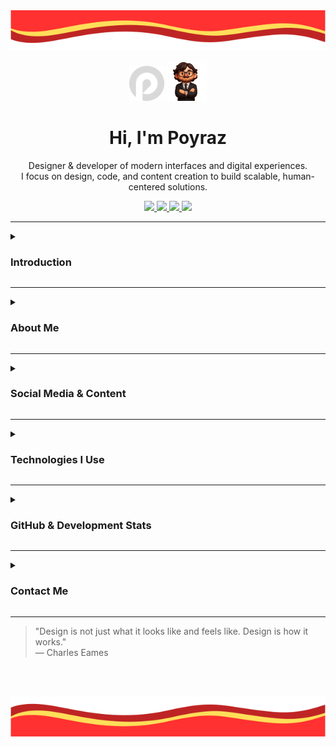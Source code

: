 <img src="https://raw.githubusercontent.com/poyrazavsever/poyrazavsever/refs/heads/main/ust2.png" width="100%" height="64"/>

<p align="center">
  <img src="./logo.png" alt="Logo" width="56" height="56" />
  <img src="./avatar.png" alt="Avatar" width="64" height="64" />
</p>

<h1 align="center">Hi, I'm Poyraz</h1>

<p align="center">
Designer & developer of modern interfaces and digital experiences.<br/>
I focus on design, code, and content creation to build scalable, human-centered solutions.
</p>

<p align="center">
  <a href="https://ui.poyrazavsever.com">
    <img src="https://img.shields.io/badge/UI--Kit-white?style=for-the-badge" height="28" />
  </a>
  <a href="https://status.poyrazavsever.com">
    <img src="https://img.shields.io/badge/Status-white?style=for-the-badge" height="28" />
  </a>
  <a href="https://freelance.poyrazavsever.com">
    <img src="https://img.shields.io/badge/Freelance-white?style=for-the-badge" height="28" />
  </a>
  <a href="./README-TR.md">
    <img src="https://img.shields.io/badge/View%20in%20Turkish-white?style=for-the-badge" height="28" />
  </a>
</p>

---

<details close>
<summary><h3>Introduction</h3></summary>

<p align="left">
I'm a multidisciplinary developer and designer specializing in full-stack development and UI/UX strategy.<br/>
My work combines design systems, performance optimization, and seamless user experiences — from idea to production.<br/>
I believe that great interfaces are built on both aesthetic sensitivity and technical precision.
</p>

</details>

---

<details close>
<summary><h3>About Me</h3></summary>

Hi, I'm **Poyraz Avsever** — a designer, developer, and content creator based in Türkiye.  
Since childhood, I've been fascinated by how digital experiences shape the world.  
That curiosity evolved into a career where I design, develop, and deliver scalable interfaces, interactive systems, and modern SaaS platforms.

My primary focus areas include:
- **UI/UX Design** – creating human-centered, consistent, and aesthetic interfaces  
- **Frontend Engineering** – building interactive and optimized web apps using Next.js & Tailwind CSS  
- **Backend Development** – designing scalable APIs with NestJS, Supabase, and PostgreSQL  
- **Content Creation** – producing educational and creative tech content for YouTube, Medium, and Instagram  

</details>

---

<details close>
<summary><h3>Social Media & Content</h3></summary>

**Professional**  
<a href="https://www.linkedin.com/in/poyrazavsever/" target="_blank">
<img src="https://img.shields.io/badge/LinkedIn-0077B5?style=for-the-badge&logo=linkedin&logoColor=white" height="24" />
</a>
<a href="https://www.behance.net/poyrazavsever" target="_blank">
<img src="https://img.shields.io/badge/Behance-1769ff?style=for-the-badge&logo=behance&logoColor=white" height="24" />
</a>
<a href="https://www.poyrazavsever.com/" target="_blank">
<img src="https://img.shields.io/badge/Website-0f9d58?style=for-the-badge&logo=google-chrome&logoColor=white" height="24" />
</a>

**Content & Blog**  
<a href="https://medium.com/@poyrazavsever" target="_blank">
<img src="https://img.shields.io/badge/Medium-12100E?style=for-the-badge&logo=medium&logoColor=white" height="24" />
</a>
<a href="http://youtube.com/@poyrazavsever" target="_blank">
<img src="https://img.shields.io/badge/YouTube%20(Poyraz%20Avsever)-FF0000?style=for-the-badge&logo=youtube&logoColor=white" height="24" />
</a>
<a href="https://www.instagram.com/poyraz_avsever/" target="_blank">
<img src="https://img.shields.io/badge/Instagram%20(Poyraz%20Avsever)-E4405F?style=for-the-badge&logo=instagram&logoColor=white" height="24" />
</a>

**Social**  
<a href="https://www.instagram.com/poyraz_ui/" target="_blank">
<img src="https://img.shields.io/badge/Instagram%20(Pavori)-E4405F?style=for-the-badge&logo=instagram&logoColor=white" height="24" />
</a>

**Support**  
<a href="https://www.buymeacoffee.com/poyrazavsever" target="_blank">
<img src="https://img.shields.io/badge/Buy%20Me%20a%20Coffee-FFDD00?style=for-the-badge&logo=buy-me-a-coffee&logoColor=black" height="24" />
</a>

</details>

---

<details close>
<summary><h3>Technologies I Use</h3></summary>

_(All icons from [skillicons.dev](https://skillicons.dev))_

#### Languages & Frontend

<img src="https://skillicons.dev/icons?i=js,ts,html,css,sass,tailwind,bootstrap,materialui,react,nextjs,vue,nuxtjs,svelte,redux,pug" height="32" />

#### Backend & Databases

<img src="https://skillicons.dev/icons?i=nodejs,express,nestjs,fastapi,firebase,supabase,sqlite,mysql,postgres,mongodb" height="32" />

#### Tools, Platforms & Design

<img src="https://skillicons.dev/icons?i=figma,xd,ps,ai,sketchup,vercel,git,gitlab,github,vscode,visualstudio,postman" height="32" />

</details>

---

<details>
<summary><h3>GitHub & Development Stats</h3></summary>

**General GitHub Activity**  
<img src="https://github-readme-stats.vercel.app/api?username=poyrazavsever&show_icons=true&theme=city_lights&count_private=true&hide_border=false" height="150" />

**Top Languages**  
<img src="https://github-readme-stats.vercel.app/api/top-langs?username=poyrazavsever&layout=compact&theme=city_lights&hide_border=false&card_width=320&langs_count=10&custom_title=Top%20Languages" height="150" />

**Contribution Streaks**  
<img src="https://streak-stats.demolab.com?user=poyrazavsever&theme=city_lights&hide_border=false&mode=daily" height="150" />

**Profile Summary Cards**  
<img src="https://github-profile-summary-cards.vercel.app/api/cards/profile-details?username=poyrazavsever&theme=github_dark" height="150" />  
<img src="https://github-profile-summary-cards.vercel.app/api/cards/repos-per-language?username=poyrazavsever&theme=github_dark" height="150" />  
<img src="https://github-profile-summary-cards.vercel.app/api/cards/most-commit-language?username=poyrazavsever&theme=github_dark" height="150" />  
<img src="https://github-profile-summary-cards.vercel.app/api/cards/stats?username=poyrazavsever&theme=github_dark" height="150" />

**Achievements & Highlights**  
<img src="https://github-profile-trophy.vercel.app/?username=poyrazavsever&theme=onestar&column=6&margin-w=8&margin-h=8" height="130" />

**Productivity Overview**  
<img src="https://github-readme-activity-graph.vercel.app/graph?username=poyrazavsever&theme=github-dark" height="250" />

</details>

---

<details close>
<summary><h3>Contact Me</h3></summary>

For collaborations, projects, or any inquiries:  
📧 **poyrazavsever@gmail.com**

I’m always open to meaningful collaborations that combine **design**, **technology**, and **storytelling**.  
Let’s build something remarkable together.

</details>

---

> "Design is not just what it looks like and feels like. Design is how it works."  
> — Charles Eames

<br /> <br/>

<img src="https://raw.githubusercontent.com/poyrazavsever/poyrazavsever/refs/heads/main/alt2.png" width="100%" height="64"/>

